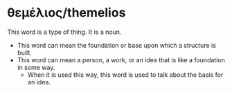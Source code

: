 # θεμέλιος/themelios
This word is a type of thing. It is a noun.

* This word can mean the foundation or base upon which a structure is built.
* This word can mean a person, a work, or an idea that is like a foundation in some way.
    * When it is used this way, this word is used to talk about the basis for an idea.
